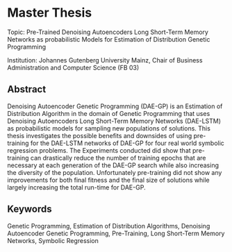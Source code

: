 # Master Thesis

Topic: Pre-Trained Denoising Autoencoders Long Short-Term Memory Networks as probabilistic Models for Estimation of Distribution Genetic Programming

Institution: Johannes Gutenberg University Mainz, Chair of Business Administration and Computer Science (FB 03)

## Abstract

Denoising Autoencoder Genetic Programming (DAE-GP) is an Estimation of Distribution Algorithm in the domain of Genetic Programming that uses Denoising Autoencoders Long Short-Term Memory Networks (DAE-LSTM) as probabilistic models for sampling new populations of solutions.
This thesis investigates the possible benefits and downsides of using pre-training for the DAE-LSTM networks of DAE-GP for four real world symbolic regression problems.
The Experiments conducted did show that pre-training can drastically reduce the number of training epochs that are necessary at each generation of the DAE-GP search while also increasing the diversity of the population.
Unfortunately pre-training did not show any improvements for both final fitness and the final size of solutions while largely increasing the total run-time for DAE-GP.

## Keywords

Genetic Programming, Estimation of Distribution Algorithms, Denoising Autoencoder Genetic Programming, Pre-Training, Long Short-Term Memory Networks, Symbolic Regression
